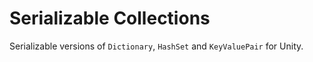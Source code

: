 # Serializable Collections
Serializable versions of `Dictionary`, `HashSet` and `KeyValuePair` for Unity.
